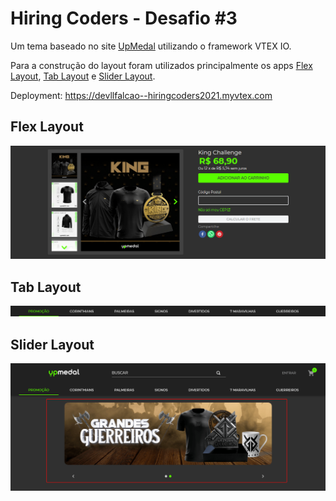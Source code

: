 # Hiring Coders - Desafio #3

Um tema baseado no site [UpMedal](https://www.upmedal.com/) utilizando o framework VTEX IO.

Para a construção do layout foram utilizados principalmente os apps [Flex Layout](https://vtex.io/docs/components/all/vtex.flex-layout/), [Tab Layout](https://vtex.io/docs/components/all/vtex.tab-layout/) e
[Slider Layout](https://vtex.io/docs/app/vtex.slider-layout/).

Deployment: https://devllfalcao--hiringcoders2021.myvtex.com

## Flex Layout

![Flex Layout](images/flex.png 'Flex Layout')

## Tab Layout

![Tab Layout](images/tab.png 'Tab Layout')

## Slider Layout

![Slider Layout](images/slider.png 'Slider Layout')
